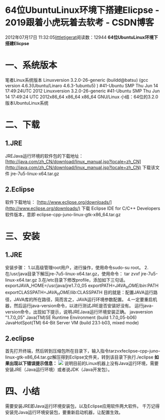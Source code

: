 # 64位UbuntuLinux环境下搭建Elicpse - 2019跟着小虎玩着去软考 - CSDN博客
2012年07月17日 11:32:05[littletigerat](https://me.csdn.net/littletigerat)阅读数：12944
**64****位****UbuntuLinux****环境下搭建****Elicpse**
# 一、系统版本
笔者Linux系统版本
Linuxversion 3.2.0-26-generic (buildd@batsu) (gcc version 4.6.3(Ubuntu/Linaro 4.6.3-1ubuntu5) ) #41-Ubuntu SMP Thu Jun 14 17:49:24UTC 2012
Linuxversion 3.2.0-26-generic #41-Ubuntu SMP Thu Jun 14 17:49:24 UTC 2012x86_64 x86_64 x86_64 GNU/Linux
小结：64位的3.2.0版本UbuntuLinux系统
# 二、下载
## 1.JRE
JREJava运行环境的软件包的下载地址：
[http://java.com/zh_CN/download/linux_manual.jsp?locale=zh_CN](http://java.com/zh_CN/download/linux_manual.jsp?locale=zh_CN)
下载该文件
jre-7u5-linux-x64.tar.gz
## 2.Eclipse
软件下载地址：
[http://www.eclipse.org/downloads/](http://www.eclipse.org/downloads/)
下载 Eclipse IDE for C/C++ Developers软件版本，意即
eclipse-cpp-juno-linux-gtk-x86_64.tar.gz
# 三、安装
## 1.JRE
安装步骤：
1.以高级管理root用户，进行操作，使用命令sudo-su
 root。
2.在/usr/java目录下解压jre-7u5-linux-x64.tar.gz，使用命令：
tar zvxf jre-7u5-linux-x64.tar.gz
3.在/etc目录下修改profile，添加如下三句话。
exportJAVA_HOME=/usr/java/jre1.7.0_05
exportPATH=$JAVA_HOME/bin:$PATH
exportCLASSPATH=$JAVA_HOME/lib:$CLASSPATH
目的就是：配置JAVA运行路径，JAVA库的所在路径，简而言之，JAVA运行环境参数配置。
4.一定要重启机器，然后运行java-version命令，以进行测试JRE是否安装好没有。
运行java-version命令，出现如下提示，说明JREJava运行环境安装正确。
javaversion "1.7.0_05"
Java(TM)SE Runtime Environment (build 1.7.0_05-b06)
JavaHotSpot(TM) 64-Bit Server VM (build 23.1-b03, mixed mode)
## 2.eclipse
首先打开终端，然后转到压缩包所在目录下，输入指令tarzvxfeclipse-cpp-juno-linux-gtk-x86_64.tar.gz解压得到Eclipse文件夹，转到该目录下执行./eclipse
**如果出现以下错误提示信息：**
![](https://img-my.csdn.net/uploads/201207/17/1342496277_3297.png)
说明目前的Linux机器上没有Java运行环境，需要安装JRE（Java运行环境）或者说JDK（Java开发包）。
# 四、小结
需要安装JRE即Java运行环境安装包，以及Eclipse应用软件两大软件。
千万记得安装完Java运行环境安装包，要重新启动机器，让配置生效。
